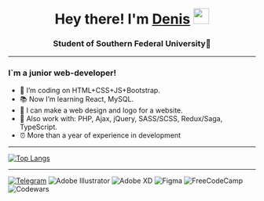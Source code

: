 <h1 align="center">Hey there! I'm <a href="https://t.me/DelinMoran" target="_blank">Denis</a>
<img src="https://github.com/blackcater/blackcater/raw/main/images/Hi.gif" height="32"/></h1>
<h3 align="center">Student of Southern Federal University🏢</h3>

___

### I`m a junior web-developer!
- :pushpin: I’m coding on HTML+CSS+JS+Bootstrap.
- :books: Now I’m learning React, MySQL.
- :art: I can make a web design and logo for a website.
- :hammer: Also work with: PHP, Ajax, jQuery, SASS/SCSS, Redux/Saga, TypeScript.
- :alarm_clock: More than a year of experience in development

___
<!-- &theme=dracula -->
[![Top Langs](https://github-readme-stats.vercel.app/api/top-langs/?username=DelinFix&layout=compact&theme=tokyonight)](https://github.com/anuraghazra/github-readme-stats)
<!-- [![Typing SVG](https://readme-typing-svg.herokuapp.com?color=%2336BCF7&lines=Computer+science+stude)](https://git.io/typing-svg) -->

___

[![Telegram](https://img.shields.io/badge/Telegram-2CA5E0?style=for-the-badge&logo=telegram&logoColor=white)](https://t.me/DelinMoran)
![Adobe Illustrator](https://img.shields.io/badge/adobe%20illustrator-%23FF9A00.svg?style=for-the-badge&logo=adobe%20illustrator&logoColor=white)
![Adobe XD](https://img.shields.io/badge/Adobe%20XD-470137?style=for-the-badge&logo=Adobe%20XD&logoColor=#FF61F6)
![Figma](https://img.shields.io/badge/figma-%23F24E1E.svg?style=for-the-badge&logo=figma&logoColor=white)
![FreeCodeCamp](https://img.shields.io/badge/Freecodecamp-%23123.svg?&style=for-the-badge&logo=freecodecamp&logoColor=green)
![Codewars](https://img.shields.io/badge/Codewars-B1361E?style=for-the-badge&logo=codewars&logoColor=grey)
